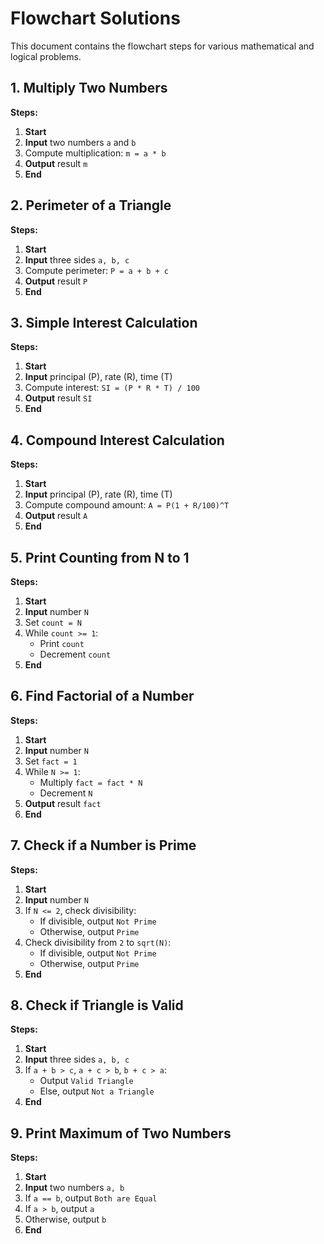 # Flowchart Solutions

This document contains the flowchart steps for various mathematical and logical problems.

## 1. Multiply Two Numbers
**Steps:**
1. **Start**
2. **Input** two numbers `a` and `b`
3. Compute multiplication: `m = a * b`
4. **Output** result `m`
5. **End**

## 2. Perimeter of a Triangle
**Steps:**
1. **Start**
2. **Input** three sides `a, b, c`
3. Compute perimeter: `P = a + b + c`
4. **Output** result `P`
5. **End**

## 3. Simple Interest Calculation
**Steps:**
1. **Start**
2. **Input** principal (P), rate (R), time (T)
3. Compute interest: `SI = (P * R * T) / 100`
4. **Output** result `SI`
5. **End**

## 4. Compound Interest Calculation
**Steps:**
1. **Start**
2. **Input** principal (P), rate (R), time (T)
3. Compute compound amount: `A = P(1 + R/100)^T`
4. **Output** result `A`
5. **End**

## 5. Print Counting from N to 1
**Steps:**
1. **Start**
2. **Input** number `N`
3. Set `count = N`
4. While `count >= 1`:
   - Print `count`
   - Decrement `count`
5. **End**

## 6. Find Factorial of a Number
**Steps:**
1. **Start**
2. **Input** number `N`
3. Set `fact = 1`
4. While `N >= 1`:
   - Multiply `fact = fact * N`
   - Decrement `N`
5. **Output** result `fact`
6. **End**

## 7. Check if a Number is Prime
**Steps:**
1. **Start**
2. **Input** number `N`
3. If `N <= 2`, check divisibility:
   - If divisible, output `Not Prime`
   - Otherwise, output `Prime`
4. Check divisibility from `2` to `sqrt(N)`:
   - If divisible, output `Not Prime`
   - Otherwise, output `Prime`
5. **End**

## 8. Check if Triangle is Valid
**Steps:**
1. **Start**
2. **Input** three sides `a, b, c`
3. If `a + b > c`, `a + c > b`, `b + c > a`:
   - Output `Valid Triangle`
   - Else, output `Not a Triangle`
4. **End**

## 9. Print Maximum of Two Numbers
**Steps:**
1. **Start**
2. **Input** two numbers `a, b`
3. If `a == b`, output `Both are Equal`
4. If `a > b`, output `a`
5. Otherwise, output `b`
6. **End**

